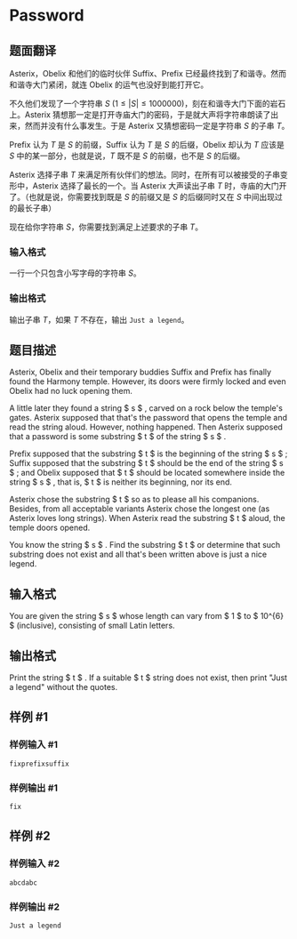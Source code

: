 # Password

## 题面翻译

Asterix，Obelix 和他们的临时伙伴 Suffix、Prefix 已经最终找到了和谐寺。然而和谐寺大门紧闭，就连 Obelix 的运气也没好到能打开它。

不久他们发现了一个字符串 $S\ (1\leqslant\vert S\vert\leqslant1000000)$，刻在和谐寺大门下面的岩石上。Asterix 猜想那一定是打开寺庙大门的密码，于是就大声将字符串朗读了出来，然而并没有什么事发生。于是 Asterix 又猜想密码一定是字符串 $S$ 的子串 $T$。

Prefix 认为 $T$ 是 $S$ 的前缀，Suffix 认为 $T$ 是 $S$ 的后缀，Obelix 却认为 $T$ 应该是 $S$ 中的某一部分，也就是说，$T$ 既不是 $S$ 的前缀，也不是 $S$ 的后缀。

Asterix 选择子串 $T$ 来满足所有伙伴们的想法。同时，在所有可以被接受的子串变形中，Asterix 选择了最长的一个。当 Asterix 大声读出子串 $T$ 时，寺庙的大门开了。（也就是说，你需要找到既是 $S$ 的前缀又是 $S$ 的后缀同时又在 $S$ 中间出现过的最长子串）

现在给你字符串 $S$，你需要找到满足上述要求的子串 $T$。

### 输入格式

一行一个只包含小写字母的字符串 $S$。

### 输出格式

输出子串 $T$，如果 $T$ 不存在，输出 `Just a legend`。

## 题目描述

Asterix, Obelix and their temporary buddies Suffix and Prefix has finally found the Harmony temple. However, its doors were firmly locked and even Obelix had no luck opening them.

A little later they found a string $ s $ , carved on a rock below the temple's gates. Asterix supposed that that's the password that opens the temple and read the string aloud. However, nothing happened. Then Asterix supposed that a password is some substring $ t $ of the string $ s $ .

Prefix supposed that the substring $ t $ is the beginning of the string $ s $ ; Suffix supposed that the substring $ t $ should be the end of the string $ s $ ; and Obelix supposed that $ t $ should be located somewhere inside the string $ s $ , that is, $ t $ is neither its beginning, nor its end.

Asterix chose the substring $ t $ so as to please all his companions. Besides, from all acceptable variants Asterix chose the longest one (as Asterix loves long strings). When Asterix read the substring $ t $ aloud, the temple doors opened.

You know the string $ s $ . Find the substring $ t $ or determine that such substring does not exist and all that's been written above is just a nice legend.

## 输入格式

You are given the string $ s $ whose length can vary from $ 1 $ to $ 10^{6} $ (inclusive), consisting of small Latin letters.

## 输出格式

Print the string $ t $ . If a suitable $ t $ string does not exist, then print "Just a legend" without the quotes.

## 样例 #1

### 样例输入 #1

```
fixprefixsuffix
```

### 样例输出 #1

```
fix
```

## 样例 #2

### 样例输入 #2

```
abcdabc
```

### 样例输出 #2

```
Just a legend
```